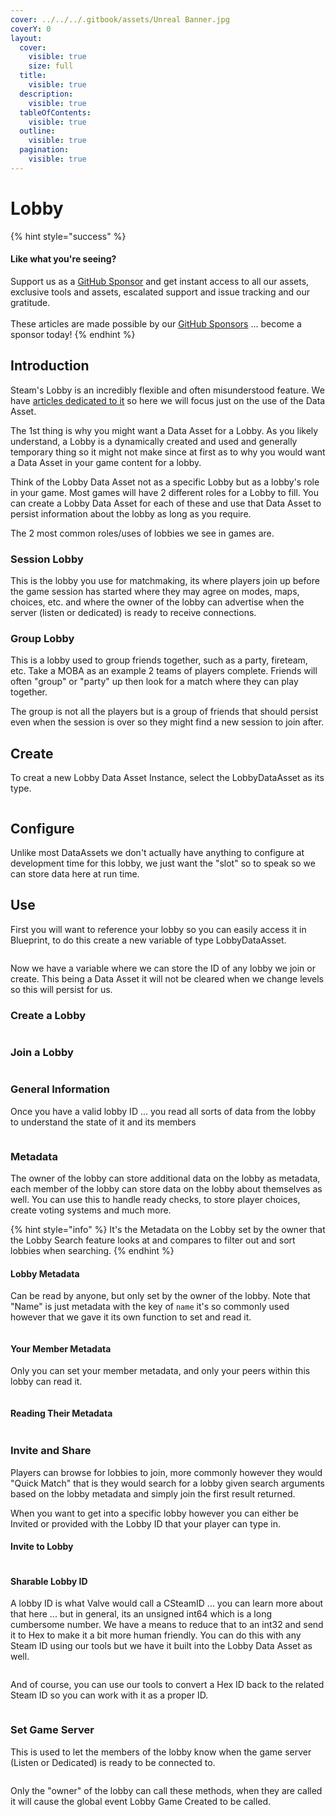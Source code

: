 ```yaml
---
cover: ../../../.gitbook/assets/Unreal Banner.jpg
coverY: 0
layout:
  cover:
    visible: true
    size: full
  title:
    visible: true
  description:
    visible: true
  tableOfContents:
    visible: true
  outline:
    visible: true
  pagination:
    visible: true
---
```


# Lobby

{% hint style="success" %}
#### Like what you're seeing?

Support us as a [GitHub Sponsor](../../../become-a-sponsor/) and get instant access to all our assets, exclusive tools and assets, escalated support and issue tracking and our gratitude.\
\
These articles are made possible by our [GitHub Sponsors](../../../become-a-sponsor/) ... become a sponsor today!
{% endhint %}

## Introduction

Steam's Lobby is an incredibly flexible and often misunderstood feature. We have [articles dedicated to it](../../../company/steam/steamworks/multiplayer/matchmaking-tools.md) so here we will focus just on the use of the Data Asset.

The 1st thing is why you might want a Data Asset for a Lobby. As you likely understand, a Lobby is a dynamically created and used and generally temporary thing so it might not make since at first as to why you would want a Data Asset in your game content for a lobby.

Think of the Lobby Data Asset not as a specific Lobby but as a lobby's role in your game. Most games will have 2 different roles for a Lobby to fill. You can create a Lobby Data Asset for each of these and use that Data Asset to persist information about the lobby as long as you require.

The 2 most common roles/uses of lobbies we see in games are.

### Session Lobby

This is the lobby you use for matchmaking, its where players join up before the game session has started where they may agree on modes, maps, choices, etc. and where the owner of the lobby can advertise when the server (listen or dedicated) is ready to receive connections.

### Group Lobby

This is a lobby used to group friends together, such as a party, fireteam, etc. Take a MOBA as an example 2 teams of players complete. Friends will often "group" or "party" up then look for a match where they can play together.&#x20;

The group is not all the players but is a group of friends that should persist even when the session is over so they might find a new session to join after.

## Create

To creat a new Lobby Data Asset Instance, select the LobbyDataAsset as its type.

<figure><img src="../../../.gitbook/assets/image (438).png" alt=""><figcaption></figcaption></figure>

## Configure

Unlike most DataAssets we don't actually have anything to configure at development time for this lobby, we just want the "slot" so to speak so we can store data here at run time.

## Use

First you will want to reference your lobby so you can easily access it in Blueprint, to do this create a new variable of type LobbyDataAsset.

<figure><img src="../../../.gitbook/assets/image (439).png" alt=""><figcaption></figcaption></figure>

Now we have a variable where we can store the ID of any lobby we join or create. This being a Data Asset it will not be cleared when we change levels so this will persist for us.

### Create a Lobby

<figure><img src="../../../.gitbook/assets/image (440).png" alt=""><figcaption></figcaption></figure>

### Join a Lobby

<figure><img src="../../../.gitbook/assets/image (441).png" alt=""><figcaption></figcaption></figure>

### General Information

Once you have a valid lobby ID ... you read all sorts of data from the lobby to understand the state of it and its members

<figure><img src="../../../.gitbook/assets/image (444).png" alt=""><figcaption></figcaption></figure>

### Metadata

The owner of the lobby can store additional data on the lobby as metadata, each member of the lobby can store data on the lobby about themselves as well. You can use this to handle ready checks, to store player choices, create voting systems and much more.

{% hint style="info" %}
It's the Metadata on the Lobby set by the owner that the Lobby Search feature looks at and compares to filter out and sort lobbies when searching.
{% endhint %}

#### Lobby Metadata

Can be read by anyone, but only set by the owner of the lobby. Note that "Name" is just metadata with the key of `name` it's so commonly used however that we gave it its own function to set and read it.&#x20;

<figure><img src="../../../.gitbook/assets/image (446).png" alt=""><figcaption></figcaption></figure>

#### Your Member Metadata

Only you can set your member metadata, and only your peers within this lobby can read it.

<figure><img src="../../../.gitbook/assets/image (447).png" alt=""><figcaption></figcaption></figure>

#### Reading Their Metadata

<figure><img src="../../../.gitbook/assets/image (448).png" alt=""><figcaption></figcaption></figure>

### Invite and Share

Players can browse for lobbies to join, more commonly however they would "Quick Match" that is they would search for a lobby given search arguments based on the lobby metadata and simply join the first result returned.

When you want to get into a specific lobby however you can either be Invited or provided with the Lobby ID that your player can type in.

#### Invite to Lobby

<figure><img src="../../../.gitbook/assets/image (449).png" alt=""><figcaption></figcaption></figure>

#### Sharable Lobby ID&#x20;

A lobby ID is what Valve would call a CSteamID ... you can learn more about that here ... but in general, its an unsigned int64 which is a long cumbersome number. We have a means to reduce that to an int32 and send it to Hex to make it a bit more human friendly. You can do this with any Steam ID using our tools but we have it built into the Lobby Data Asset as well.

<figure><img src="../../../.gitbook/assets/image (450).png" alt=""><figcaption></figcaption></figure>

And of course, you can use our tools to convert a Hex ID back to the related Steam ID so you can work with it as a proper ID.

<figure><img src="../../../.gitbook/assets/image (452).png" alt=""><figcaption></figcaption></figure>

### Set Game Server

This is used to let the members of the lobby know when the game server (Listen or Dedicated) is ready to be connected to.&#x20;

<figure><img src="../../../.gitbook/assets/image (442).png" alt=""><figcaption></figcaption></figure>

Only the "owner" of the lobby can call these methods, when they are called it will cause the global event Lobby Game Created to be called.&#x20;

<figure><img src="../../../.gitbook/assets/image (443).png" alt=""><figcaption></figcaption></figure>
